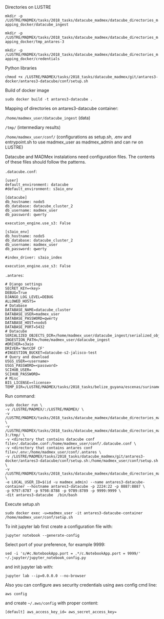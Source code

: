 Directories on LUSTRE

`mkdir -p /LUSTRE/MADMEX/tasks/2018_tasks/datacube_madmex/datacube_directories_mapping_docker/datacube_ingest`

`mkdir -p /LUSTRE/MADMEX/tasks/2018_tasks/datacube_madmex/datacube_directories_mapping_docker/tmp_antares-3`

`mkdir -p /LUSTRE/MADMEX/tasks/2018_tasks/datacube_madmex/datacube_directories_mapping_docker/credentials`

Python libraries

`chmod +x /LUSTRE/MADMEX/tasks/2018_tasks/datacube_madmex/git/antares3-docker/antares3-datacube/conf/setup.sh`

Build of docker image

`sudo docker build -t antares3-datacube .`


Mapping of directories on antares3-datacube container:

`/home/madmex_user/datacube_ingest` (data)


`/tmp/` (intermediary results)

`/home/madmex_user/conf/` (configurations as setup.sh, .env and entrypoint.sh to use madmex_user as madmex_admin and can rw on LUSTRE)

Datacube and MADMex instalations need configuration files. The contents of these files should follow the patterns.

```.datacube.conf```:

```
[user]
default_environment: datacube
#default_environment: s3aio_env

[datacube]
db_hostname: nodo5
db_database: datacube_cluster_2
db_username: madmex_user
db_password: qwerty

execution_engine.use_s3: False

[s3aio_env]
db_hostname: nodo5
db_database: datacube_cluster_2
db_username: madmex_user
db_password: qwerty

#index_driver: s3aio_index

execution_engine.use_s3: False

```

```.antares```:

```
# Django settings
SECRET_KEY=<key>
DEBUG=True
DJANGO_LOG_LEVEL=DEBUG
ALLOWED_HOSTS=
# Database
DATABASE_NAME=datacube_cluster
DATABASE_USER=madmex_user
DATABASE_PASSWORD=qwerty
DATABASE_HOST=nodo5
DATABASE_PORT=5432
# Datacube
SERIALIZED_OBJECTS_DIR=/home/madmex_user/datacube_ingest/serialized_objects/
INGESTION_PATH=/home/madmex_user/datacube_ingest
#DRIVER=s3aio
DRIVER='NetCDF CF'
#INGESTION_BUCKET=datacube-s2-jalisco-test
# Query and download
USGS_USER=<username>
USGS_PASSWORD=<password>
SCIHUB_USER=
SCIHUB_PASSWORD=
# Misc
BIS_LICENSE=<license>
TEMP_DIR=/LUSTRE/MADMEX/tasks/2018_tasks/belize_guyana/escenas/suriname/
```

Run command:

```
sudo docker run \
-v /LUSTRE/MADMEX/:/LUSTRE/MADMEX/ \
-v /LUSTRE/MADMEX/tasks/2018_tasks/datacube_madmex/datacube_directories_mapping_docker/datacube_ingest:/home/madmex_user/datacube_ingest \
-v /LUSTRE/MADMEX/tasks/2018_tasks/datacube_madmex/datacube_directories_mapping_docker/tmp_antares-3:/tmp/ \
-v <directory that contains datacube conf file>/.datacube.conf:/home/madmex_user/conf/.datacube.conf \
-v <directory that contains antares conf file>/.env:/home/madmex_user/conf/.antares \
-v /LUSTRE/MADMEX/tasks/2018_tasks/datacube_madmex/git/antares3-docker/antares3-datacube/conf/setup.sh:/home/madmex_user/conf/setup.sh \
-v /LUSTRE/MADMEX/tasks/2018_tasks/datacube_madmex/datacube_directories_mapping_docker/credentials:/home/madmex_user/credentials \
-e LOCAL_USER_ID=$(id -u madmex_admin) --name antares3-datacube-container --hostname antares3-datacube -p 2224:22 -p 8887:8887 \
-p 9797:8787 -p 9798:8788 -p 9789:8789 -p 9999:9999 \
-dit antares3-datacube  /bin/bash
```

Execute setup.sh

`sudo docker exec -u=madmex_user -it antares3-datacube-container /home/madmex_user/conf/setup.sh`


To init jupyter lab first create a configuration file with:

`jupyter notebook --generate-config`

Select port of your preference, for example 9999:

`sed -i 's/#c.NotebookApp.port = .*/c.NotebookApp.port = 9999/' ~/.jupyter/jupyter_notebook_config.py`

and init jupyter lab with:

`jupyter lab --ip=0.0.0.0 --no-browser`

Also you can configure aws security credentials using aws config cmd line:

`aws config`

and create `~/.aws/config` with proper content:

`
[default]
aws_access_key_id=
aws_secret_access_key=
`
